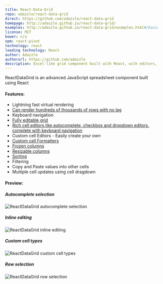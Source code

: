 ```yaml
---
title: React-Data-Grid
repo: adazzle/react-data-grid
direct: https://github.com/adazzle/react-data-grid
homepage: http://adazzle.github.io/react-data-grid/
examples: http://adazzle.github.io/react-data-grid/examples.html#/basic
license: MIT
bower: n/a
npm: react-pivot
technology: react
leading technology: React
author: Adazzle
authorurl: https://github.com/adazzle
description: Excel-like grid component built with React, with editors, keyboard navigation, copy & paste, and the like
---
```


ReactDataGrid is an advanced JavaScript spreadsheet component built using React

#### Features:

* Lightning fast virtual rendering
* [Can render hundreds of thousands of rows with no lag](http://adazzle.github.io/react-data-grid/examples.html#/million-rows)
* Keyboard navigation
* [Fully editable grid](http://adazzle.github.io/react-data-grid/examples.html#/editable)
* [Rich cell editors like autocomplete, checkbox and dropdown editors, complete with keyboard navigation](http://adazzle.github.io/react-data-grid/examples.html#/editors)
* Custom cell Editors - Easily create your own
* [Custom cell Formatters](http://adazzle.github.io/react-data-grid/examples.html#/formatters)
* [Frozen columns](http://adazzle.github.io/react-data-grid/examples.html#/fixed)
* [Resizable columns](http://adazzle.github.io/react-data-grid/examples.html#/resizable)
* [Sorting](http://adazzle.github.io/react-data-grid/examples.html#/sortable) 
* Filtering
* Copy and Paste values into other cells
* Multiple cell updates using cell dragdown

#### Preview:

##### Autocomplete selection
![ReactDataGrid autocomplete selection](/images/libraries/react-data-grid/react-data-grid-autocomplete-feature-example.png "ReactDataGrid autocomplete selection")

##### Inline editing
![ReactDataGrid inline editing](/images/libraries/react-data-grid/react-data-grid-editable-table-example.png "ReactDataGrid inline editing")

##### Custom cell types
![ReactDataGrid custom cell types](/images/libraries/react-data-grid/react-data-grid-formatter-percent-data-example.png "ReactDataGrid custom cell types")

##### Row selection
![ReactDataGrid row selection](/images/libraries/react-data-grid/react-data-grid-select-and-html-data.png "ReactDataGrid row selection")
